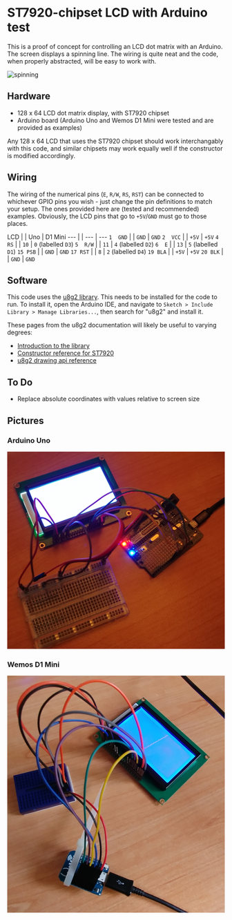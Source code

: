 # ST7920-chipset LCD with Arduino test

This is a proof of concept for controlling an LCD dot matrix with an Arduino. The screen displays a spinning line. The wiring is quite neat and the code, when properly abstracted, will be easy to work with.

![spinning](spinning.gif "spinning")

## Hardware

* 128 x 64 LCD dot matrix display, with ST7920 chipset
* Arduino board (Arduino Uno and Wemos D1 Mini were tested and are provided as examples)

Any 128 x 64 LCD that uses the ST7920 chipset should work interchangably with this code, and similar chipsets may work equally well if the constructor is modified accordingly.

## Wiring

The wiring of the numerical pins (`E`, `R/W`, `RS`, `RST`) can be connected to whichever GPIO pins you wish - just change the pin definitions to match your setup. The ones provided here are (tested and recommended) examples. Obviously, the LCD pins that go to `+5V`/`GND` must go to those places.

LCD      | | Uno   | D1 Mini
---      | | ---   | ---
`1  GND` | | `GND` | `GND`
`2  VCC` | | `+5V` | `+5V`
`4  RS`  | | `10`  | `0` (labelled `D3`)
`5  R/W` | | `11`  | `4` (labelled `D2`)
`6  E`   | | `13`  | `5` (labelled `D1`)
`15 PSB` | | `GND` | `GND`
`17 RST` | | `8`   | `2` (labelled `D4`)
`19 BLA` | | `+5V` | `+5V`
`20 BLK` | | `GND` | `GND`

## Software

This code uses the [u8g2 library](https://github.com/olikraus/u8g2). This needs to be installed for the code to run. To install it, open the Arduino IDE, and navigate to `Sketch > Include Library > Manage Libraries...`, then search for "u8g2" and install it.

These pages from the u8g2 documentation will likely be useful to varying degrees:

* [Introduction to the library](https://github.com/olikraus/u8g2/wiki/setup_tutorial)
* [Constructor reference for ST7920](https://github.com/olikraus/u8g2/wiki/u8g2setupcpp#st7920-128x64)
* [u8g2 drawing api reference](https://github.com/olikraus/u8g2/wiki/u8g2reference)

## To Do

* Replace absolute coordinates with values relative to screen size

## Pictures

### Arduino Uno

![uno wiring](wiring-uno.png "wiring")

### Wemos D1 Mini

![d1 mini wiring](wiring-d1-mini.png "wiring")
